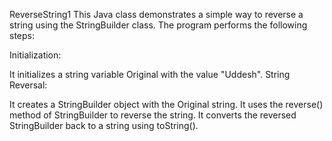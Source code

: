 ReverseString1
This Java class demonstrates a simple way to reverse a string using the StringBuilder class. The program performs the following steps:

Initialization:

It initializes a string variable Original with the value "Uddesh".
String Reversal:

It creates a StringBuilder object with the Original string.
It uses the reverse() method of StringBuilder to reverse the string.
It converts the reversed StringBuilder back to a string using toString().